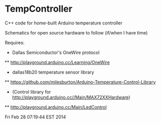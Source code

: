 TempController
==============

C++ code for home-built Arduino temperature controller

Schematics for open source hardware to follow (if/when I have time)

Requires:

* Dallas Semiconductor's OneWire protocol

** http://playground.arduino.cc/Learning/OneWire

* dallas18b20 temperature sensor library

** https://github.com/milesburton/Arduino-Temperature-Control-Library

* (Control library for http://playground.arduino.cc//Main/MAX72XXHardware)

** http://playground.arduino.cc/Main/LedControl

Fri Feb 28 07:19:44 EST 2014


